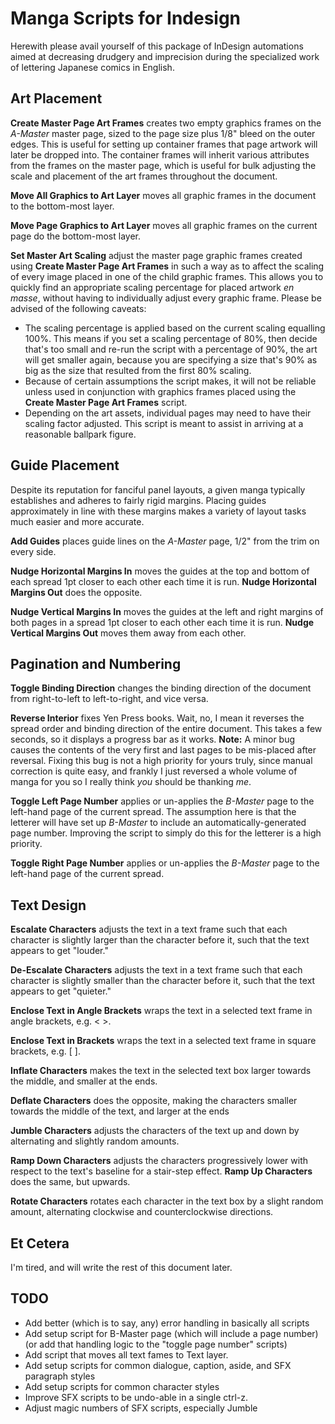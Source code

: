 # Manga Scripts for Indesign

Herewith please avail yourself of this package of InDesign automations aimed at decreasing drudgery and imprecision during the specialized work of lettering Japanese comics in English.

## Art Placement

**Create Master Page Art Frames** creates two empty graphics frames on the _A-Master_ master page, sized to the page size plus 1/8" bleed on the outer edges. This is useful for setting up container frames that page artwork will later be dropped into. The container frames will inherit various attributes from the frames on the master page, which is useful for bulk adjusting the scale and placement of the art frames throughout the document.

**Move All Graphics to Art Layer** moves all graphic frames in the document to the bottom-most layer.

**Move Page Graphics to Art Layer** moves all graphic frames on the current page do the bottom-most layer.

**Set Master Art Scaling** adjust the master page graphic frames created using **Create Master Page Art Frames** in such a way as to affect the scaling of every image placed in one of the child graphic frames. This allows you to quickly find an appropriate scaling percentage for placed artwork _en masse_, without having to individually adjust every graphic frame. Please be advised of the following caveats:

- The scaling percentage is applied based on the current scaling equalling 100%. This means if you set a scaling percentage of 80%, then decide that's too small and  re-run the script with a percentage of 90%, the art will get smaller again, because you are specifying a size that's 90% as big as the size that resulted from the first 80% scaling.
- Because of certain assumptions the script makes, it will not be reliable unless used in conjunction with graphics frames placed using the **Create Master Page Art Frames** script.
- Depending on the art assets, individual pages may need to have their scaling factor adjusted. This script is meant to assist in arriving at a reasonable ballpark figure.

## Guide Placement

Despite its reputation for fanciful panel layouts, a given manga typically establishes and adheres to fairly rigid margins. Placing guides approximately in line with these margins makes a variety of layout tasks much easier and more accurate.

**Add Guides** places guide lines on the _A-Master_ page, 1/2" from the trim on every side. 

**Nudge Horizontal Margins In** moves the guides at the top and bottom of each spread 1pt closer to each other each time it is run. **Nudge Horizontal Margins Out** does the opposite.

**Nudge Vertical Margins In** moves the guides at the left and right margins of both pages in a spread 1pt closer to each other each time it is run. **Nudge Vertical Margins Out** moves them away from each other.

## Pagination and Numbering

**Toggle Binding Direction** changes the binding direction of the document from right-to-left to left-to-right, and vice versa.

**Reverse Interior** fixes Yen Press books. Wait, no, I mean it reverses the spread order and binding direction of the entire document. This takes a few seconds, so it displays a progress bar as it works. **Note:** A minor bug causes the contents of the very first and last pages to be mis-placed after reversal. Fixing this bug is not a high priority for yours truly, since manual correction is quite easy, and frankly I just reversed a whole volume of manga for you so I really think _you_ should be thanking _me_.

**Toggle Left Page Number** applies or un-applies the _B-Master_ page to the left-hand page of the current spread. The assumption here is that the letterer will have set up _B-Master_ to include an automatically-generated page number. Improving the script to simply do this for the letterer is a high priority. 

**Toggle Right Page Number** applies or un-applies the _B-Master_ page to the left-hand page of the current spread.

## Text Design

**Escalate Characters** adjusts the text in a text frame such that each character is slightly larger than the character before it, such that the text appears to get "louder."

**De-Escalate Characters** adjusts the text in a text frame such that each character is slightly smaller than the character before it, such that the text appears to get "quieter."

**Enclose Text in Angle Brackets** wraps the text in a selected text frame in angle brackets, e.g. < >. 

**Enclose Text in Brackets** wraps the text in a selected text frame in square brackets, e.g. [ ].
 
**Inflate Characters** makes the text in the selected text box larger towards the middle, and smaller at the ends. 

**Deflate Characters** does the opposite, making the characters smaller towards the middle of the text, and larger at the ends

**Jumble Characters** adjusts the characters of the text up and down by alternating and slightly random amounts.

**Ramp Down Characters** adjusts the characters progressively lower with respect to the text's baseline for a stair-step effect.
**Ramp Up Characters** does the same, but upwards.

**Rotate Characters** rotates each character in the text box by a slight random amount, alternating clockwise and counterclockwise directions.

## Et Cetera

I'm tired, and will write the rest of this document later.

## TODO

- Add better (which is to say, any) error handling in basically all scripts
- Add setup script for B-Master page (which will include a page number) (or add that handling logic to the "toggle page number" scripts)
- Add script that moves all text fames to Text layer.
- Add setup scripts for common dialogue, caption, aside, and SFX paragraph styles
- Add setup scripts for common character styles
- Improve SFX scripts to be undo-able in a single ctrl-z.
- Adjust magic numbers of SFX scripts, especially Jumble